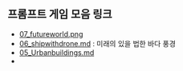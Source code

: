
## 프롬프트 게임 모음 링크

- [07_futureworld.png]()
- [06_shipwithdrone.md](https://labs.google/fx/tools/whisk/share/7qjk0dpcog000) : 미래의 있을 법한 바다 풍경
- [05_Urbanbuildings.md](https://github.com/jinh2kakao/toylearn_AI_multimedias/blob/main/prompts/05_Urbanbuildings.md)
- []()